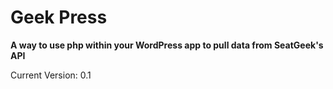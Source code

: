 # Geek Press
**A way to use php within your WordPress app to pull data from SeatGeek's API**

Current Version: 0.1
